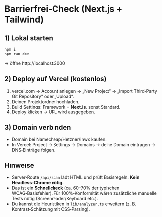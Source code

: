 # Barrierfrei‑Check (Next.js + Tailwind)

## 1) Lokal starten
```bash
npm i
npm run dev
```
→ öffne http://localhost:3000

## 2) Deploy auf Vercel (kostenlos)
1. vercel.com → Account anlegen → „New Project“ → „Import Third‑Party Git Repository“ oder „Upload“.
2. Deinen Projektordner hochladen.
3. Build Settings: Framework = **Next.js**, sonst Standard.
4. Deploy klicken → URL wird ausgegeben.

## 3) Domain verbinden
- Domain bei Namecheap/Hetzner/Inwx kaufen.
- In Vercel: Project → Settings → Domains → deine Domain eintragen → DNS‑Einträge folgen.

## Hinweise
- Server‑Route `/api/scan` lädt HTML und prüft Basisregeln. **Kein Headless‑Chrome nötig.**
- Das ist ein **Schnellcheck** (ca. 60–70% der typischen WCAG‑Basisfehler). Für 100%‑Konformität wären zusätzliche manuelle Tests nötig (Screenreader/Keyboard etc.).
- Du kannst die Heuristiken in `lib/analyzer.ts` erweitern (z. B. Kontrast‑Schätzung mit CSS‑Parsing).

